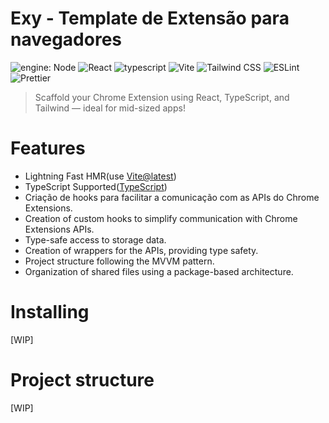 # Exy - Template de Extensão para navegadores

![engine: Node](https://badgen.net/static/engine/Nodejs%3E=14.18.0/orange) ![React](https://badgen.net/static/React/%5E18.2.0/orange) ![typescript](https://badgen.net/badge/icon/typescript%5E5.2.2/orange?icon=typescript&label) ![Vite](https://img.shields.io/badge/Vite-%23646CFF.svg?style=for-the-badge&logo=vite&logoColor=white) ![Tailwind CSS](https://img.shields.io/badge/Tailwind%20CSS-%2338B2AC.svg?style=for-the-badge&logo=tailwind-css&logoColor=white) ![ESLint](https://img.shields.io/badge/code%20style-ESLint-purple?style=flat-square&logo=eslint) ![Prettier](https://img.shields.io/badge/code%20style-Prettier-ff69b4?style=flat-square&logo=prettier)

> Scaffold your Chrome Extension using React, TypeScript, and Tailwind — ideal for mid-sized apps!

# Features

- Lightning Fast HMR(use [Vite@latest](https://vitejs.dev))
- TypeScript Supported([TypeScript](https://www.typescriptlang.org/))
- Criação de hooks para facilitar a comunicação com as APIs do Chrome Extensions.
- Creation of custom hooks to simplify communication with Chrome Extensions APIs.
- Type-safe access to storage data.
- Creation of wrappers for the APIs, providing type safety.
- Project structure following the MVVM pattern.
- Organization of shared files using a package-based architecture.

# Installing

[WIP]

# Project structure

[WIP]
